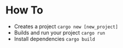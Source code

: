 # How To

- Creates a project  ```cargo new [new_project]```
- Builds and run your project ```cargo run```
- Install dependencies ```cargo build```
